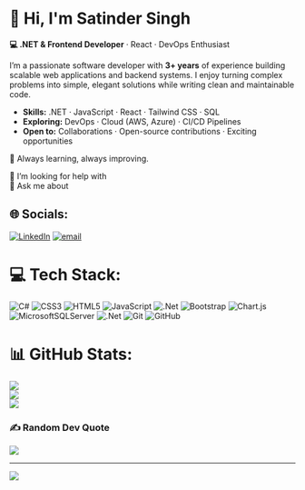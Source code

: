 <h1>👋 Hi, I'm <strong>Satinder Singh</strong></h1>

<p><strong>💻 .NET & Frontend Developer</strong> · React · DevOps Enthusiast</p>

<p>
  I’m a passionate software developer with <strong>3+ years</strong> of experience building scalable web applications and backend systems.
  I enjoy turning complex problems into simple, elegant solutions while writing clean and maintainable code.
</p>

<ul>
  <li><strong>Skills:</strong> .NET · JavaScript · React · Tailwind CSS · SQL</li>
  <li><strong>Exploring:</strong> DevOps · Cloud (AWS, Azure) · CI/CD Pipelines</li>
  <li><strong>Open to:</strong> Collaborations · Open-source contributions · Exciting opportunities</li>
</ul>

<p>🌱 Always learning, always improving.

🤝 I’m looking for help with<br>💬 Ask me about<br>
</p>

## 🌐 Socials:
[![LinkedIn](https://img.shields.io/badge/LinkedIn-%230077B5.svg?logo=linkedin&logoColor=white)](https://linkedin.com/in/www.linkedin.com/in/satinder-singh-6a232b140) [![email](https://img.shields.io/badge/Email-D14836?logo=gmail&logoColor=white)](mailto:Satindersingh220597@gmail.com) 

# 💻 Tech Stack:
![C#](https://img.shields.io/badge/c%23-%23239120.svg?style=for-the-badge&logo=csharp&logoColor=white) ![CSS3](https://img.shields.io/badge/css3-%231572B6.svg?style=for-the-badge&logo=css3&logoColor=white) ![HTML5](https://img.shields.io/badge/html5-%23E34F26.svg?style=for-the-badge&logo=html5&logoColor=white) ![JavaScript](https://img.shields.io/badge/javascript-%23323330.svg?style=for-the-badge&logo=javascript&logoColor=%23F7DF1E) ![.Net](https://img.shields.io/badge/.NET-5C2D91?style=for-the-badge&logo=.net&logoColor=white) ![Bootstrap](https://img.shields.io/badge/bootstrap-%238511FA.svg?style=for-the-badge&logo=bootstrap&logoColor=white) ![Chart.js](https://img.shields.io/badge/chart.js-F5788D.svg?style=for-the-badge&logo=chart.js&logoColor=white) ![MicrosoftSQLServer](https://img.shields.io/badge/Microsoft%20SQL%20Server-CC2927?style=for-the-badge&logo=microsoft%20sql%20server&logoColor=white) ![.Net](https://img.shields.io/badge/.NET-5C2D91?style=for-the-badge&logo=.net&logoColor=white) ![Git](https://img.shields.io/badge/git-%23F05033.svg?style=for-the-badge&logo=git&logoColor=white) ![GitHub](https://img.shields.io/badge/github-%23121011.svg?style=for-the-badge&logo=github&logoColor=white)
# 📊 GitHub Stats:
![](https://github-readme-stats.vercel.app/api?username=satindersingh220597&theme=default&hide_border=false&include_all_commits=true&count_private=false)<br/>
![](https://nirzak-streak-stats.vercel.app/?user=satindersingh220597&theme=default&hide_border=false)<br/>
![](https://github-readme-stats.vercel.app/api/top-langs/?username=satindersingh220597&theme=default&hide_border=false&include_all_commits=true&count_private=false&layout=compact)

### ✍️ Random Dev Quote
![](https://quotes-github-readme.vercel.app/api?type=horizontal&theme=light)

---
[![](https://visitcount.itsvg.in/api?id=satindersingh220597&icon=0&color=0)](https://visitcount.itsvg.in)

<!-- Proudly created with GPRM ( https://gprm.itsvg.in ) -->
